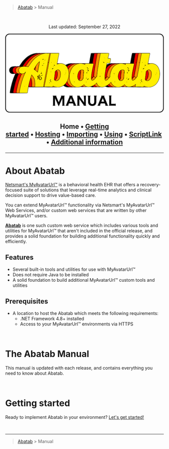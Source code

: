 > [Abatab][AbatabRepositoryUrl] > Manual

<br>
<div align="center">

  Last updated: September 27, 2022

  ![AbatabManualPng][AbatabManualPng]

  <h2>

  Home&nbsp;&bull;&nbsp;[Getting started][ManGettingStarted]&nbsp;&bull;&nbsp;[Hosting][ManHosting]&nbsp;&bull;&nbsp;[Importing][ManImporting]&nbsp;&bull;&nbsp;[Using][ManUsing]&nbsp;&bull;&nbsp;[ScriptLink][ManScriptLink]&nbsp;&bull;&nbsp;[Additional information][ManAdditionalInfo]

  </h2>
</div>

***

# About Abatab

[Netsmart's MyAvatarUrl™][MyAvatarUrl] is a behavioral health EHR that offers a recovery-focused suite of solutions that leverage real-time analytics and clinical decision support to drive value-based care.

You can extend MyAvatarUrl™ functionality via Netsmart's MyAvatarUrl™ Web Services, and/or custom web services that are written by other MyAvatarUrl™ users.

[**Abatab**][AbatabRepositoryUrl] is one such custom web service which includes various tools and utilities for MyAvatarUrl™ that aren't included in the official release, and provides a solid foundation for building additional functionality quickly and efficiently.

## Features

* Several built-in tools and utilities for use with MyAvatarUrl™
* Does not require Java to be installed
* A solid foundation to build additional MyAvatarUrl™ custom tools and utilities

## Prerequisites

* A location to host the Abatab which meets the following requirements:
  * .NET Framework 4.8+ installed
  * Access to your MyAvatarUrl™ environments via HTTPS

<br>

# The Abatab Manual

This manual is updated with each release, and contains everything you need to know about Abatab.

<br>

# Getting started

Ready to implement Abatab in your environment? [Let's get started!][ManGettingStarted]

<br>

***

> [Abatab][AbatabRepositoryUrl] > Manual

<!-- REFERENCE LINKS -->
[AbatabRepositoryUrl]: https://github.com/spectrum-health-systems/Abatab
[AbatabManualPng]: ../man/res/img/AbatabManual.png
[MyAvatarUrl]: https://www.ntst.com/Solutions-and-Services/Offerings/MyAvatarUrl
[ManHome]: ManHome.md
[ManGettingStarted]: ManGettingStarted.md
[ManHosting]: ManHosting.md
[ManImporting]: ManImporting.md
[ManUsing]: ManUsing.md
[ManScriptLink]: ManScriptLink.md
[ManAdditionalInfo]: ManAdditionalInfo.md
